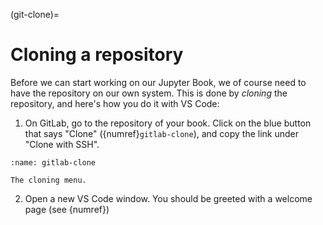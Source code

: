 (git-clone)=
# Cloning a repository

Before we can start working on our Jupyter Book, we of course need to have the repository on our own system. This is done by *cloning* the repository, and here's how you do it with VS Code:

1. On GitLab, go to the repository of your book. Click on the blue button that says "Clone" ({numref}`gitlab-clone`), and copy the link under "Clone with SSH".

```{figure} ../images/gitlab-clone.png
:name: gitlab-clone

The cloning menu.
```

2. Open a new VS Code window. You should be greeted with a welcome page (see {numref})

```{figure} ../images/vscode-welcome.png
```
